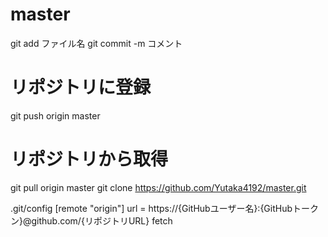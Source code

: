 # master
git add ファイル名
git commit -m コメント

# リポジトリに登録
git push origin master

# リポジトリから取得
git pull origin master
git clone https://github.com/Yutaka4192/master.git

.git/config
[remote "origin"]
url = https://{GitHubユーザー名}:{GitHubトークン}@github.com/{リポジトリURL}
fetch
